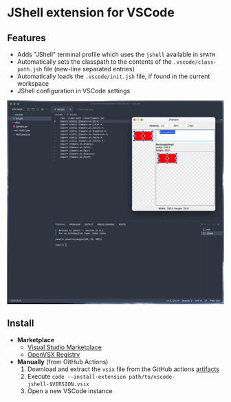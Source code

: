 # JShell extension for VSCode

## Features

- Adds "JShell" terminal profile which uses the `jshell` available in `$PATH`
- Automatically sets the classpath to the contents of the `.vscode/class-path.jsh` file (new-line separated entries)
- Automatically loads the `.vscode/init.jsh` file, if found in the current workspace
- JShell configuration in VSCode settings

![Screenshot](assets/screenshot.png)

## Install

- **Marketplace**
  - [Visual Studio Marketplace](https://marketplace.visualstudio.com/items?itemName=luceresearchlab.vs-jshell)
  - [OpenVSX Registry](https://open-vsx.org/extension/luceresearchlab/vs-jshell)
- **Manually** (from GitHub Actions)
  1. Download and extract the `vsix` file from the GitHub actions [artifacts](https://github.com/LuCEresearchlab/vscode-jshell/actions/workflows/build.yml)
  2. Execute `code --install-extension path/to/vscode-jshell-$VERSION.vsix`
  3. Open a new VSCode instance

